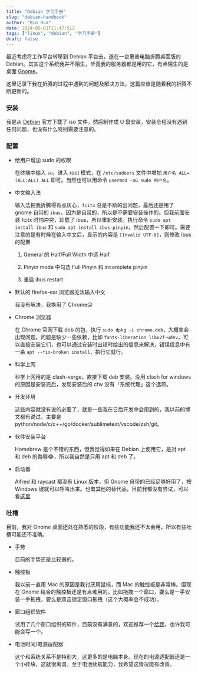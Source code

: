 ```yaml
---
title: "Debian 学习手册"
slug: "debian-handbook"
author: "Bin Hua"
date: 2024-05-01T11:47:51Z
tags: ["linux", "debian", "学习手册"]
draft: false
---
```


最近考虑将工作平台转移到 Debian 平台去，遂在一台惠普电脑折腾桌面版的 Debian。其实这个系统我并不陌生，毕竟我的服务器都是用的它，有点陌生的是桌面 [Gnome](https://www.gnome.org/)。

这里记录下我在折腾的过程中遇到的问题及解决方法，这篇应该是随着我的折腾不断更新的。

### 安装

我是从 [Debian](https://debian.org) 官方下载了 iso 文件，然后制作成 U 盘安装，安装全程没有遇到任何问题，也没有什么特别需要注意的。

### 配置

- 给用户增加 sudo 的权限

  在终端中输入 `su`，进入 root 模式，在 `/etc/sudoers` 文件中增加 `用户名 ALL=(ALL:ALL) ALL` 即可。当然也可以用命令 `usermod -aG sudo 用户名`。

- 中文输入法

  输入法把我折腾得有点灰心，`fcitx` 总是不断的出问题，最后还是用了 gnome 自带的 `ibus`。因为是自带的，所以是不需要安装操作的。但我前面安装 fcitx 时怕冲突，卸载了 ibus，所以重新安装。执行命令 `sudo apt install ibus` 和 `sudo apt install ibus-pinyin`，然后配置一下即可。需要注意的是有时候在输入中文后，显示的内容是 `[Invalid UTF-8]`，则修改 ibus 的配置

  1. General 的 Half/Full Width 中选 Half

  2. Pinyin mode 中勾选 Full Pinyin 和 incomplete pinyin

  3. 重启 ibus restart

- 默认的 firefox-esr 浏览器无法输入中文

  我没有解决，我换用了 Chrome😛

- Chrome 浏览器

  在 Chrome 官网下载 deb 的包，执行 `sudo dpkg -i chrome.deb`，大概率会出现问题。问题是缺少一些依赖，比如 `fonts-liberation libu2f-udev`，可以直接安装它们，也可以通过安装时出错时给出的信息来解决，错误信息中有一条 `apt --fix-broken install`，执行它就行。

- 科学上网

  科学上网用的是 clash-verge，直接下载 deb 安装。没用 clash for windows 的原因是安装完后，发现安装后的 cfw 没有「系统代理」这个选项。

- 开发环境

  这些内容就没有说的必要了，就是一些我在日后开发中会用到的，我以前的博文都有说过。主要是 python/node/c/c++/go/docker/sublimetext/vscode/zsh/git。

- 软件安装平台

  Homebrew 是个不错的东西，但我觉得如果在 Debian 上使用它，是对 apt 和 deb 的侮辱😂，所以我自然是只用 apt 和 deb 了。

- 启动器

  Alfred 和 raycast 都没有 Linux 版本，但 Gnome 自带的已经足够好用了，按 Windows 键就可以呼叫出来。也有其他的替代品，目前我都没有尝试，可以看[这里](https://alternativeto.net/software/alfred/?platform=linux)

### 吐槽

目前，我对 Gnome 桌面还处在熟悉的阶段，有些功能我还不太会用，所以有些吐槽可能还不准确。

- 手势

  目前的手势还是比较弱的。

- 触控板

  我以前一直用 Mac 的原因是我讨厌用鼠标，而 Mac 的触控板是非常棒。但现在 Gnome 结合的触控板还是有点难用的。比如拖拽一个窗口，要么是一手安装一手拖拽，要么是双击锁定窗口拖拽（这个大概率会不成功）。

- 窗口组织软件

  试用了几个窗口组织的软件，目前没有满意的，欢迎推荐一个[给我](mailto:code@tourcoder.com)，也许我可能会写一个。

- 电池时间/电源适配器

  这个和系统关系不是特别大，这更多的是电脑本身。现在的电源适配器还是一个小砖块，这就很离谱。至于电池续航能力，我希望这情况能有改善。


